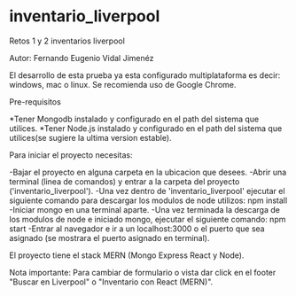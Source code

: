 # inventario_liverpool
Retos 1 y 2 inventarios liverpool

Autor: Fernando Eugenio Vidal Jimenéz

El desarrollo de esta prueba ya esta configurado multiplataforma es decir: windows, mac o linux.
Se recomienda uso de Google Chrome.

Pre-requisitos

*Tener Mongodb instalado y configurado en el path del sistema que utilices.
*Tener Node.js instalado y configurado en el path del sistema que utilices(se sugiere la ultima version estable).

Para iniciar el proyecto necesitas:

-Bajar el proyecto en alguna carpeta en la ubicacion que desees.
-Abrir una terminal (linea de comandos) y entrar a la carpeta del proyecto ('inventario_liverpool').
-Una vez dentro de 'inventario_liverpool' ejecutar el siguiente comando para descargar los modulos de node utilizos: npm install
-Iniciar mongo en una terminal aparte.
-Una vez terminada la descarga de los modulos de node e iniciado mongo, ejecutar el siguiente comando: npm start
-Entrar al navegador e ir a un localhost:3000 o el puerto que sea asignado (se mostrara el puerto asignado en terminal).

El proyecto tiene el stack MERN (Mongo Express React y Node).

Nota importante: Para cambiar de formulario o vista dar click en el footer "Buscar en Liverpool" o "Inventario con React (MERN)".
